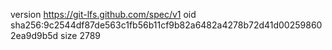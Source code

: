 version https://git-lfs.github.com/spec/v1
oid sha256:9c2544df87de563c1fb56b11cf9b82a6482a4278b72d41d002598602ea9d9b5d
size 2789
